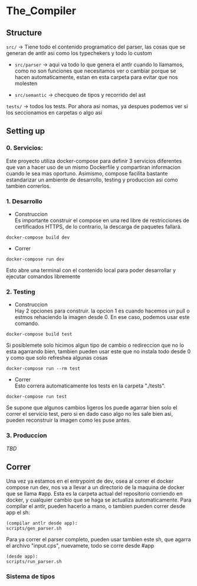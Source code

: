 # The_Compiler
## Structure
```src/``` -> Tiene todo el contenido programatico del parser, las cosas que se generan de antlr asi como los typechekers y todo lo custom

- ```src/parser``` -> aqui va todo lo que genera el antlr cuando lo llamamos, como no son funciones que necesitamos ver o cambiar porque se hacen automaticamente, estan en esta carpeta para evitar que nos molesten

- ```src/semantic``` -> checqueo de tipos y recorrido del ast

```tests/``` -> todos los tests. Por ahora asi nomas, ya despues podemos ver si los seccionamos en carpetas o algo asi

## Setting up
### 0. Servicios:
Este proyecto utiliza docker-compose para definir 3 servicios diferentes que van a hacer uso de un mismo Dockerfile y compartiran informacion cuando le sea mas oportuno. Asimismo, compose facilita bastante estandarizar un ambiente de desarrollo, testing y produccion asi como tambien correrlos.
### 1. Desarrollo
  - Construccion <br>
  Es importante construir el compose en una red libre de restricciones de certificados HTTPS, de lo contrario, la descarga de paquetes fallará.
```
docker-compose build dev
```
  - Correr
```
docker-compose run dev
```
Esto abre una terminal con el contenido local para poder desarrollar y ejecutar comandos libremente

### 2. Testing
  - Construccion <br>
Hay 2 opciones para construir. la opcion 1 es cuando hacemos un pull o estmos rehaciendo la imagen desde 0. En ese caso, podemos usar este comando.
```
docker-compose build test
```
Si posiblemete solo hicimos algun tipo de cambio o redireccion que no lo esta agarrando bien, tambien pueden usar este que no instala todo desde 0 y como que solo refreshea algunas cosas
```
docker-compose run --rm test
```
  - Correr <br>
Esto correra automaticamente los tests en la carpeta "./tests".
```
docker-compose run test
```
Se supone que algunos cambios ligeros los puede agarrar bien solo el correr el servicio test, pero si en dado caso algo no les sale bien asi, pueden reconstruir la imagen como les puse antes.

### 3. Produccion
<i>TBD</i>

## Correr
Una vez ya estamos en el entrypoint de dev, osea al correr el docker compose run dev, nos va a llevar a un directorio de la maquina de docker que se llama #app. Esta es la carpeta actual del repositorio corriendo en docker, y cualquier cambio que se haga se actualiza automaticamente.
Para compilar el antlr, pueden hacerlo a mano, o tambien pueden correr desde app el sh:
```
(compilar antlr desde app):
scripts/gen_parser.sh
```

Para ya correr el parser completo, pueden usar tambien este sh, que agarra el archivo "input.cps", nuevamete, todo se corre desde #app
```
(desde app):
scripts/run_parser.sh
```
### Sistema de tipos

